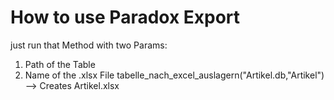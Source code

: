 # How to use Paradox Export


just run that Method with two Params: 
1. Path of the Table
2. Name of the .xlsx File
tabelle_nach_excel_auslagern("Artikel.db,"Artikel")
--> Creates Artikel.xlsx
